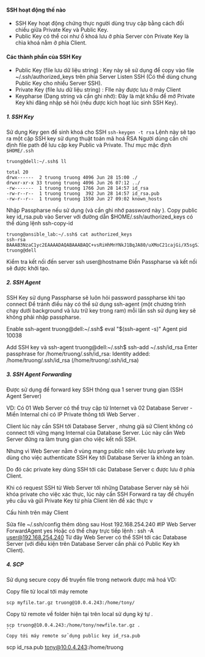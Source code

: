 #### SSH hoạt động thế nào
- SSH Key hoạt động chứng thực người dùng truy cập bằng cách đối chiếu giữa Private Key và Public Key.
- Public Key có thể coi như ổ khoá lưu ở phía Server còn Private Key là chìa khoá nằm ở phía Client.
#### Các thành phần của SSH Key
- Public Key (file lưu dữ liệu string) : Key này sẽ sử dụng để copy vào file ~/.ssh/authorized_keys trên phía Server Listen SSH (Có thể dùng chung Public Key cho nhiều Server SSH).
- Private Key (file lưu dữ liệu string) : FIle này được lưu ở máy Client
- Keypharse (Dạng string và cần ghi nhớ): Đây là mật khẩu để mở Private Key khi đăng nhập sẽ hỏi (nếu được kích hoạt lúc sinh SSH Key).
##### 1. SSH Key
Sử dụng Key gen để sinh khoá cho SSH
``` ssh-keygen -t rsa ``` Lệnh này sẽ tạo ra một cặp SSH key sử dụng thuật toán mã hoá RSA
Người dùng cần chỉ định file path để lưu cặp key Public và Private. Thư mục mặc định ``` $HOME/.ssh ```
```
truong@dell:~/.ssh$ ll

total 20
drwx------  2 truong truong 4096 Jun 28 15:00 ./
drwxr-xr-x 33 truong truong 4096 Jun 26 07:12 ../
-rw-------  1 truong truong 1766 Jun 28 14:57 id_rsa
-rw-r--r--  1 truong truong  392 Jun 28 14:57 id_rsa.pub
-rw-r--r--  1 truong truong 1550 Jun 27 09:02 known_hosts
```
Nhập Passpharse nếu sử dụng (và cần ghi nhớ password này ).
Copy public key id_rsa.pub vào Server với đường dẫn $HOME/.ssh/authorized_keys có thể dùng lệnh ssh-copy-id
```
truong@ansible_lab:~/.ssh$ cat authorized_keys 
ssh-rsa BAAAB3NzaC1yc2EAAAADAQABAAABAQC+vsRiHhMnYNkJ1BqJA80/uXMoC21cajGi/X5sgSJsUG5+hQDWd7mj/tujHXNMHK4WskwoDDO2MH6PEWeJ3HHzAlMr6hnKt645GnfhA9Y4CF5AzHNvVF+Aqrr+gpop7PYWwoOm46BrSuAV6oa5rzKKdXn4qCGgKFbiahHxD2NmG8+EzhBgc9xJQm8XBu5fZvZ8RA3qy1w9FUzKtLTrHJt9rAaWw+S4LrNzzhviTzqV/QrZGIsStx3ixdYXI8p5kHHuaDfj6RaxzzfrZZ/zE2OhV8t/a0HBOKJ7BizfmiWlpo6Wp9IR/CCapshbuu4yOhonkVdTFy6x6acMGjxnsYfj truong@dell
```
Kiểm tra kết nối đến server ssh user@hostname Điền Passpharse và kết nối sẽ được khởi tạo.
##### 2. SSH Agent
SSH Key sử dụng Passpharse sẽ luôn hỏi password passpharse khi tạo connect Để tránh điều này có thể sử dụng ssh-agent (một chương trình chạy dưới background và lưu trữ key trong ram) mỗi lần ssh sử dụng key sẽ không phải nhập passpharse.

Enable ssh-agent
truong@dell:~/.ssh$ eval "$(ssh-agent -s)"
Agent pid 10038

Add SSH key và ssh-agent
truong@dell:~/.ssh$ ssh-add ~/.ssh/id_rsa
Enter passphrase for /home/truong/.ssh/id_rsa: 
Identity added: /home/truong/.ssh/id_rsa (/home/truong/.ssh/id_rsa)
##### 3. SSH Agent Forwarding
Được sử dụng để forward key SSH thông qua 1 server trung gian (SSH Agent Server)

VD: Có 01 Web Server có thể truy cập từ Internet và 02 Database Server - Miền Internal chỉ có IP Private thông tới Web Server .

Client lúc này cần SSH tới Database Server , nhưng giả sử Client không có connect tới vừng mạng Internal của Database Server. Lúc này cần Web Server đứng ra làm trung gian cho việc kết nối SSH.

Nhưng vì Web Server nằm ở vùng mạng public nên việc lưu private key dùng cho việc authenticate SSH Key tới Database Server là không an toàn.

Do đó các private key dùng SSH tới các Database Server c được lưu ở phía Client.

Khi có request SSH từ Web Server tới những Database Server này sẽ hỏi khóa private cho việc xác thực, lúc này cần SSH Forward ra tay để chuyển yêu cầu và gửi Private Key từ phía Client lên để xác thực v

Cấu hình trên máy Client

Sửa file ~/.ssh/config thêm dòng sau
Host 192.168.254.240 #IP Web Server
  ForwardAgent yes
Hoặc có thể chạy trực tiếp lệnh : ssh -A user@192.168.254.240
Từ đây Web Server có thể SSH tới các Database Server (với điều kiện trên Database Server cần phải có Public Key kh Client).
##### 4. SCP
Sử dụng secure copy để truyền file trong network được mã hoá VD:

Copy file từ local tới máy remote
```
scp myfile.tar.gz truong@10.0.4.243:/home/tony/
```
Copy từ remote về folder hiện tại trên local sử dụng ký tự .
```
scp truong@10.0.4.243:/home/tony/newfile.tar.gz .
``
Copy tới máy remote sử dụng public key id_rsa.pub
```
scp id_rsa.pub tony@10.0.4.243:/home/truong
```
